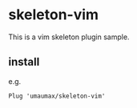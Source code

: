 # skeleton-vim

This is a vim skeleton plugin sample.

## install

e.g.
```
Plug 'umaumax/skeleton-vim'
```
